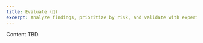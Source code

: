 ```yaml
---
title: Evaluate (🔎)
excerpt: Analyze findings, prioritize by risk, and validate with experiments.
---
```

Content TBD.
